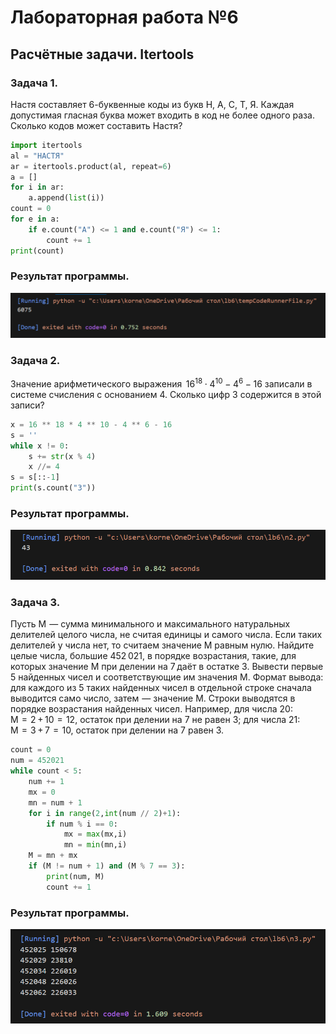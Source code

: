 # Лабораторная работа №6
## Расчётные задачи. Itertools
### Задача 1.
Настя составляет 6-буквенные коды из букв Н, А, С, Т, Я. Каждая допустимая гласная буква может входить в код не более одного раза. Сколько кодов может составить Настя?
```python
import itertools
al = "НАСТЯ"
ar = itertools.product(al, repeat=6) 
a = []
for i in ar:
    a.append(list(i))
count = 0
for e in a:
    if e.count("А") <= 1 and e.count("Я") <= 1:
        count += 1
print(count)
```
### Результат программы.
![](1.png)

### Задача 2.
Значение арифметического выражения  $16^{18} \cdot 4^{10} - 4^{6} - 16$ записали в системе счисления с основанием 4. Сколько цифр 3 содержится в этой записи?
```python
x = 16 ** 18 * 4 ** 10 - 4 ** 6 - 16
s = ''
while x != 0:
    s += str(x % 4)
    x //= 4
s = s[::-1]
print(s.count("3"))
```
### Результат программы.
![](2.png)

### Задача 3.
Пусть M  — сумма минимального и максимального натуральных делителей целого числа, не считая единицы и самого числа. Если таких делителей у числа нет, то считаем значение M равным нулю. Найдите целые числа, большие 452 021, в порядке возрастания, такие, для которых значение M при делении на 7 даёт в остатке 3. Вывести первые 5 найденных чисел и соответствующие им значения M.
Формат вывода: для каждого из 5 таких найденных чисел в отдельной строке сначала выводится само число, затем  — значение M. Строки выводятся в порядке возрастания найденных чисел.
Например, для числа 20: M  =  2 + 10  =  12, остаток при делении на 7 не равен 3; для числа 21: M  =  3 + 7  =  10, остаток при делении на 7 равен 3.
```python
count = 0
num = 452021
while count < 5:
	num += 1
	mx = 0
	mn = num + 1 
	for i in range(2,int(num // 2)+1):
		if num % i == 0:
			mx = max(mx,i)
			mn = min(mn,i)
	M = mn + mx
	if (M != num + 1) and (M % 7 == 3):
		print(num, M)
		count += 1
```
### Результат программы.
![](3.png)
